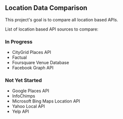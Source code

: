 Location Data Comparison
------
This project's goal is to compare all location based APIs.

List of location based API sources to compare:

### In Progress

* CityGrid Places API
* Factual
* Foursquare Venue Database
* Facebook Graph API

### Not Yet Started

* Google Places API
* InfoChimps
* Microsoft Bing Maps Location API
* Yahoo Local API
* Yelp API
